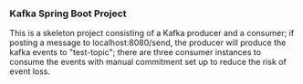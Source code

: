 ### Kafka Spring Boot Project

This is a skeleton project consisting of a Kafka producer and a consumer; 
if posting a message to localhost:8080/send, the producer will produce the kafka events to "test-topic";
there are three consumer instances to consume the events with manual commitment set up to reduce the risk of event loss. 

